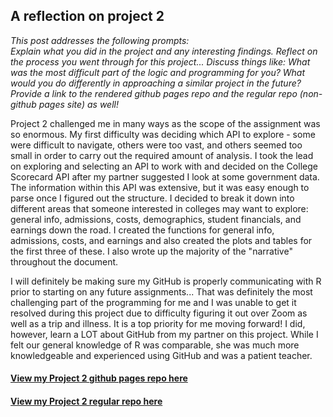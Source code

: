 ## A reflection on project 2

*This post addresses the following prompts:*  
*Explain what you did in the project and any interesting findings. Reflect on the process you went through for this project... Discuss things like: What was the most difficult part of the logic and programming for you? What would you do differently in approaching a similar project in the future? Provide a link to the rendered github pages repo and the regular repo (non-github pages site) as well!*  

Project 2 challenged me in many ways as the scope of the assignment was so enormous. My first difficulty was deciding which API to explore - some were difficult to navigate, others were too vast, and others seemed too small in order to carry out the required amount of analysis. I took the lead on exploring and selecting an API to work with and decided on the College Scorecard API after my partner suggested I look at some government data. The information within this API was extensive, but it was easy enough to parse once I figured out the structure. I decided to break it down into different areas that someone interested in colleges may want to explore: general info, admissions, costs, demographics, student financials, and earnings down the road. I created the functions for general info, admissions, costs, and earnings and also created the plots and tables for the first three of these. I also wrote up the majority of the "narrative" throughout the document.    

I will definitely be making sure my GitHub is properly communicating with R prior to starting on any future assignments... That was definitely the most challenging part of the programming for me and I was unable to get it resolved during this project due to difficulty figuring it out over Zoom as well as a trip and illness. It is a top priority for me moving forward! I did, however, learn a LOT about GitHub from my partner on this project. While I felt our general knowledge of R was comparable, she was much more knowledgeable and experienced using GitHub and was a patient teacher.  

#### [View my Project 2 github pages repo here](https://rhencher.github.io/ST558-Project2/)
#### [View my Project 2 regular repo here](https://github.com/rhencher/ST558-Project2)
